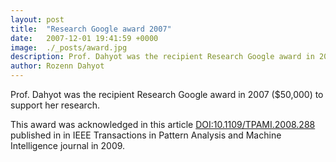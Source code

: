 ```yaml
---
layout: post
title:  "Research Google award 2007"
date:   2007-12-01 19:41:59 +0000
image:  ./_posts/award.jpg
description: Prof. Dahyot was the recipient Research Google award in 2007 ($50,000) to support her research.
author: Rozenn Dahyot
---
```



Prof. Dahyot was the recipient Research Google award in 2007 ($50,000) to support her research.

This award was acknowledged in this  article  <a href="http://dx.doi.org/10.1109/TPAMI.2008.288">DOI:10.1109/TPAMI.2008.288</a> published in in IEEE Transactions in Pattern Analysis and Machine Intelligence journal in 2009.